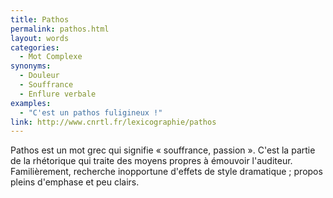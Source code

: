 ```yaml
---
title: Pathos
permalink: pathos.html
layout: words
categories:
  - Mot Complexe
synonyms:
  - Douleur
  - Souffrance
  - Enflure verbale
examples:
  - "C'est un pathos fuligineux !"
link: http://www.cnrtl.fr/lexicographie/pathos
---
```


Pathos est un mot grec qui signifie « souffrance, passion ».
C'est la partie de la rhétorique qui traite des moyens propres à émouvoir l'auditeur.
Familièrement, recherche inopportune d'effets de style dramatique ; propos pleins d'emphase et peu clairs.
